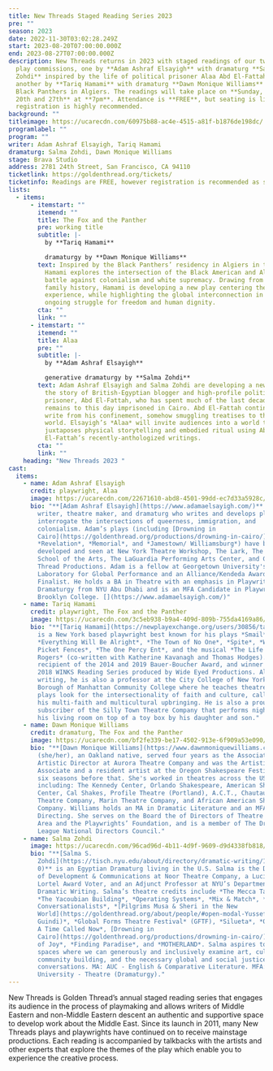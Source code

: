 ```yaml
---
title: New Threads Staged Reading Series 2023
pre: ""
season: 2023
date: 2022-11-30T03:02:28.249Z
start: 2023-08-20T07:00:00.000Z
end: 2023-08-27T07:00:00.000Z
description: N﻿ew Threads returns in 2023 with staged readings of our two new
  play commissions, one by **Adam Ashraf Elsayigh** with dramaturg **Salma
  Zohdi** inspired by the life of political prisoner Alaa Abd El-Fattah and
  another by **Tariq Hamami** with dramaturg **Dawn Monique Williams** about the
  Black Panthers in Algiers. The readings will take place on **Sunday, August
  20th and 27th** at **7pm**. Attendance is **FREE**, but seating is limited, so
  registration is highly recommended.
background: ""
titleimage: https://ucarecdn.com/60975b88-ac4e-4515-a81f-b1876de198dc/
programlabel: ""
program: ""
writer: Adam Ashraf Elsayigh, Tariq Hamami
dramaturg: Salma Zohdi, Dawn Monique Williams
stage: Brava Studio
address: 2781 24th Street, San Francisco, CA 94110
ticketlink: https://goldenthread.org/tickets/
ticketinfo: Readings are FREE, however registration is recommended as space is limited.
lists:
  - items:
      - itemstart: ""
        itemend: ""
        title: The Fox and the Panther
        pre: working title
        subtitle: |-
          by **Tariq Hamami**

          dramaturgy by **Dawn Monique Williams**
        text: Inspired by the Black Panthers’ residency in Algiers in the 1960s, Tariq
          Hamami explores the intersection of the Black American and Algerian
          battle against colonialism and white supremacy. Drawing from his own
          family history, Hamami is developing a new play centering the Algerian
          experience, while highlighting the global interconnection in our
          ongoing struggle for freedom and human dignity.
        cta: ""
        link: ""
      - itemstart: ""
        itemend: ""
        title: Alaa
        pre: ""
        subtitle: |-
          by **Adam Ashraf Elsayigh**

          generative dramaturgy by **Salma Zohdi**
        text: Adam Ashraf Elsayigh and Salma Zohdi are developing a new play that honors
          the story of British-Egyptian blogger and high-profile political
          prisoner, Abd El-Fattah, who has spent much of the last decade and
          remains to this day imprisoned in Cairo. Abd El-Fattah continues to
          write from his confinement, somehow smuggling treatises to the outside
          world. Elsayigh’s *Alaa* will invite audiences into a world that
          juxtaposes physical storytelling and embodied ritual using Abd
          El-Fattah’s recently-anthologized writings.
        cta: ""
        link: ""
    heading: "New Threads 2023 "
cast:
  items:
    - name: Adam Ashraf Elsayigh
      credit: playwright, Alaa
      image: https://ucarecdn.com/22671610-abd8-4501-99dd-ec7d33a5928c/
      bio: "**[Adam Ashraf Elsayigh](https://www.adamaelsayigh.com/)** is an Egyptian
        writer, theatre maker, and dramaturg who writes and develops plays that
        interrogate the intersections of queerness, immigration, and
        colonialism. Adam’s plays (including [Drowning in
        Cairo](https://goldenthread.org/productions/drowning-in-cairo/),
        *Revelation*, *Memorial*, and *Jamestown/ Williamsburg*) have been
        developed and seen at New York Theatre Workshop, The Lark, The Tisch
        School of the Arts, The LaGuardia Performing Arts Center, and Golden
        Thread Productions. Adam is a fellow at Georgetown University's
        Laboratory for Global Performance and an Alliance/Kendeda Award
        Finalist. He holds a BA in Theatre with an emphasis in Playwriting and
        Dramaturgy from NYU Abu Dhabi and is an MFA Candidate in Playwriting at
        Brooklyn College. [](https://www.adamaelsayigh.com/)"
    - name: Tariq Hamami
      credit: playwright, The Fox and the Panther
      image: https://ucarecdn.com/3c5eb938-b9a4-409d-809b-755da4169a86/
      bio: "**[Tariq Hamami](https://newplayexchange.org/users/30856/tariq-hamami)**
        is a New York based playwright best known for his plays *Smail*,
        *Everything Will Be Alright*, *The Town of No One*, *Spite*, *White
        Picket Fences*, *The One Percy Ent*, and the musical *The Life of Mary
        Rogers* (co-written with Katherine Kavanagh and Thomas Hodges). He is a
        recipient of the 2014 and 2019 Bauer-Boucher Award, and winner of the
        2018 WINKS Reading Series produced by Wide Eyed Productions. Along with
        writing, he is also a professor at the City College of New York and the
        Borough of Manhattan Community College where he teaches theatre. His
        plays look for the intersectionality of faith and culture, calling on
        his multi-faith and multicultural upbringing. He is also a proud
        subscriber of the Silly Town Theatre Company that performs nightly in
        his living room on top of a toy box by his daughter and son."
    - name: Dawn Monique Williams
      credit: dramaturg, The Fox and the Panther
      image: https://ucarecdn.com/bf2fe339-be17-4502-913e-6f909a53e090/
      bio: "**[Dawn Monique Williams](https://www.dawnmoniquewilliams.com/)**
        (she/her), an Oakland native, served four years as the Associate
        Artistic Director at Aurora Theatre Company and was the Artistic
        Associate and a resident artist at the Oregon Shakespeare Festival for
        six seasons before that. She's worked in theatres across the US
        including: The Kennedy Center, Orlando Shakespeare, American Shakespeare
        Center, Cal Shakes, Profile Theatre (Portland), A.C.T., Chautauqua
        Theatre Company, Marin Theatre Company, and African American Shakespeare
        Company. Williams holds an MA in Dramatic Literature and an MFA in
        Directing. She serves on the Board the of Directors of Theatre Bay
        Area and the Playwrights’ Foundation, and is a member of The Drama
        League National Directors Council."
    - name: Salma Zohdi
      image: https://ucarecdn.com/96cad96d-4b11-4d9f-9609-d9d4338fb818/
      bio: "**[Salma S.
        Zohdi](https://tisch.nyu.edu/about/directory/dramatic-writing/190469683\
        0)** is an Egyptian Dramaturg living in the U.S. Salma is the Director
        of Development & Communications at Noor Theatre Company, a Lucille
        Lortel Award Voter, and an Adjunct Professor at NYU’s Department of
        Dramatic Writing. Salma’s theatre credits include *The Mecca Tales*,
        *The Yacoubian Building*, *Operating Systems*, *Mix & Match*, *The
        Conversationalists*, *[Pilgrims Musa & Sheri in the New
        World](https://goldenthread.org/about/people/#open-modal-Yussef%20El%20\
        Guindi)*, *Global Forms Theatre Festival* (GFTF), *Silueta*, *Once Upon
        A Time Called Now*, [Drowning in
        Cairo](https://goldenthread.org/productions/drowning-in-cairo/), *House
        of Joy*, *Finding Paradise*, and *MOTHERLAND*. Salma aspires to create
        spaces where we can generously and inclusively examine art, culture,
        community building, and the necessary global and social justice
        conversations. MA: AUC - English & Comparative Literature. MFA: Columbia
        University - Theatre (Dramaturgy)."
---
```

New Threads is Golden Thread’s annual staged reading series that engages its audience in the process of playmaking and allows writers of Middle Eastern and non-Middle Eastern descent an authentic and supportive space to develop work about the Middle East. Since its launch in 2011, many New Threads plays and playwrights have continued on to receive mainstage productions. Each reading is accompanied by talkbacks with the artists and other experts that explore the themes of the play which enable you to experience the creative process.